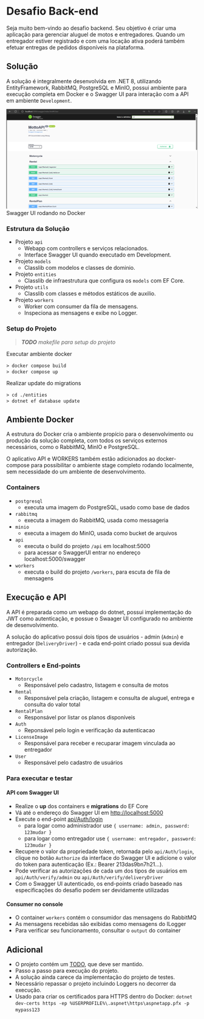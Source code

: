 # Desafio Back-end

Seja muito bem-vindo ao desafio backend. Seu objetivo é criar uma aplicação para gerenciar aluguel de motos e entregadores. Quando um entregador estiver registrado e com uma locação ativa poderá também efetuar entregas de pedidos disponíveis na plataforma.

## Solução

A solução é integralmente desenvolvida em .NET 8, utilizando EntityFramework, RabbitMQ, PostgreSQL e MinIO, possui ambiente para execução completa em Docker e o Swagger UI para interação com a API em ambiente `Development`.

![Swagger UI rodando no Docker](print_swagger_ui.png?raw=true "Swagger UI rodando no Docker")
Swagger UI rodando no Docker

### Estrutura da Solução

* Projeto `api`
    * Webapp com controllers e serviços relacionados.
    * Interface Swagger UI quando executado em Development.
* Projeto `models`
    * Classlib com modelos e classes de dominio.
* Projeto `entities`
    * Classlib de infraestrutura que configura os `models` com EF Core.
* Projeto `utils`
    * Classlib com classes e métodos estáticos de auxilio.
* Projeto `workers`
    * Worker com consumer da fila de mensagens.
    * Inspeciona as mensagens e exibe no Logger.

### Setup do Projeto

> ___TODO__ makefile para setup do projeto_

Executar ambiente docker
```
> docker compose build
> docker compose up
```
Realizar update do migrations
```
> cd ./entities 
> dotnet ef database update
```

## Ambiente Docker

A estrutura do Docker cria o ambiente propício para o desenvolvimento ou produção da solução completa, com todos os serviços externos necessários, como o RabbitMQ, MinIO e PostgreSQL. 

O aplicativo API e WORKERS também estão adicionados ao docker-compose para possibilitar o ambiente stage completo rodando localmente, sem necessidade do um ambiente de desenvolvimento.

### Containers

* `postgresql`
    * executa uma imagem do PostgreSQL, usado como base de dados
* `rabbitmq`
    * executa a imagem do RabbitMQ, usada como messageria
* `minio`
    * executa a imagem do MinIO, usada como bucket de arquivos 
* `api`
    * executa o build do projeto `/api` em localhost:5000
    * para acessar o SwaggerUI entrar no endereço localhost:5000/swagger
* `workers`
    * executa o build do projeto `/workers`, para escuta de fila de mensagens

## Execução e API

A API é preparada como um webapp do dotnet, possui implementação do JWT como autenticação, e possue o Swaager UI configurado no ambiente de desenvolvimento.

A solução do aplicativo possui dois tipos de usuários - admin (`Admin`) e entregador (`DeliveryDriver`) - e cada end-point criado possui sua devida autorização.

### Controllers e End-points

- `Motorcycle`
    - Responsável pelo cadastro, listagem e consulta de motos
- `Rental`
    - Responsável pela criação, listagem e consulta de aluguel, entrega e consulta do valor total
- `RentalPlan`
    - Responsável por listar os planos disponíveis
- `Auth`
    - Reponsável pelo login e verificação da autenticacao
- `LicenseImage`
    - Responsável para receber e recuparar imagem vinculada ao entregador
- `User`
    - Responsável pelo cadastro de usuários

### Para executar e testar

#### API com Swagger UI

- Realize o __up__ dos containers e __migrations__ do EF Core
- Vá até o endereço do Swagger UI em [http://localhost:5000](http://localhost:5000)
- Execute o end-point [api/Auth/login](http://localhost:5000/swagger/index.html#/Auth/Auth_AuthenticateUser)
    - para logar como administrador use `{ username: admin, password: 123mudar }`
    - para logar como entregador use `{ username: entregador, password: 123mudar }`
- Recupere o valor da propriedade token, retornada pelo `api/Auth/login`, clique no botão `Authorize` da interface do Swagger UI e adicione o valor do token para autenticação (Ex.: Bearer 213das9bn7h21...).
- Pode verificar as autorizações de cada um dos tipos de usuários em `api/Auth/verify/admin` ou `api/Auth/verify/deliveryDriver`
- Com o Swagger UI autenticado, os end-points criado baseado nas especificações do desafio podem ser devidamente utilizadas 

#### Consumer no console

- O container `workers` contém o consumidor das mensagens do RabbitMQ
- As mensagens recebidas são exibidas como mensagens do ILogger
- Para verificar seu funcionamento, consultar o `output` do container

## Adicional

- O projeto contém um [TODO](TODO.md), que deve ser mantido.
- Passo a passo para execução do projeto.
- A solução ainda carece da implementação do projeto de testes.
- Necessário repassar o projeto incluindo Loggers no decorrer da execução.
- Usado para criar os certificados para HTTPS dentro do Docker:
`dotnet dev-certs https -ep %USERPROFILE%\.aspnet\https\aspnetapp.pfx -p mypass123`